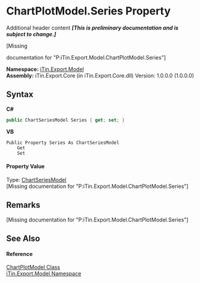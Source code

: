 # ChartPlotModel.Series Property 
Additional header content _**\[This is preliminary documentation and is subject to change.\]**_

\[Missing <summary> documentation for "P:iTin.Export.Model.ChartPlotModel.Series"\]

**Namespace:**&nbsp;<a href="ef57ffcc-e95e-b212-5a46-9aa6f5a3511f">iTin.Export.Model</a><br />**Assembly:**&nbsp;iTin.Export.Core (in iTin.Export.Core.dll) Version: 1.0.0.0 (1.0.0.0)

## Syntax

**C#**<br />
``` C#
public ChartSeriesModel Series { get; set; }
```

**VB**<br />
``` VB
Public Property Series As ChartSeriesModel
	Get
	Set
```


#### Property Value
Type: <a href="126b6bb2-e0b0-85c9-a613-b58ef9d2a6c5">ChartSeriesModel</a><br />\[Missing <value> documentation for "P:iTin.Export.Model.ChartPlotModel.Series"\]

## Remarks
\[Missing <remarks> documentation for "P:iTin.Export.Model.ChartPlotModel.Series"\]

## See Also


#### Reference
<a href="ea231265-fbd3-a14c-2772-7478f71a56e9">ChartPlotModel Class</a><br /><a href="ef57ffcc-e95e-b212-5a46-9aa6f5a3511f">iTin.Export.Model Namespace</a><br />